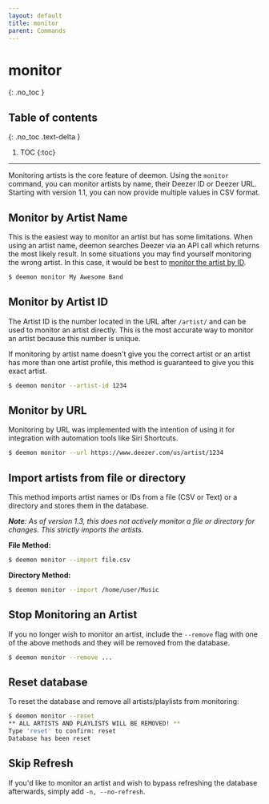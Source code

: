 ```yaml
---
layout: default
title: monitor
parent: Commands
---
```


# monitor
{: .no_toc }

## Table of contents
{: .no_toc .text-delta }

1. TOC
{:toc}

---
Monitoring artists is the core feature of deemon. Using the `monitor` command, you can monitor artists by name, their Deezer ID or Deezer URL. Starting with version 1.1, you can now provide multiple values in CSV format.

## Monitor by Artist Name
This is the easiest way to monitor an artist but has some limitations. When using an artist name, deemon searches Deezer via an API call which returns the most likely result. In some situations you may find yourself monitoring the wrong artist. In this case, it would be best to [monitor the artist by ID](#monitor-by-artist-id).
```bash
$ deemon monitor My Awesome Band
```

## Monitor by Artist ID
The Artist ID is the number located in the URL after `/artist/` and can be used to monitor an artist directly. This is the most accurate way to monitor an artist because this number is unique.

If monitoring by artist name doesn't give you the correct artist or an artist has more than one artist profile, this method is guaranteed to give you this exact artist.

```bash
$ deemon monitor --artist-id 1234
```

## Monitor by URL
Monitoring by URL was implemented with the intention of using it for integration with automation tools like Siri Shortcuts.

```bash
$ deemon monitor --url https://www.deezer.com/us/artist/1234
```

## Import artists from file or directory
This method imports artist names or IDs from a file (CSV or Text) or a directory and stores them in the database.

_**Note**: As of version 1.3, this does not actively monitor a file or directory for changes. This strictly imports the artists._

**File Method:**
```bash
$ deemon monitor --import file.csv
```

**Directory Method:**
```bash
$ deemon monitor --import /home/user/Music
```
## Stop Monitoring an Artist
If you no longer wish to monitor an artist, include the `--remove` flag with one of the above methods and they will be removed from the database.

```bash
$ deemon monitor --remove ...
```

## Reset database
To reset the database and remove all artists/playlists from monitoring:
```bash
$ deemon monitor --reset
** ALL ARTISTS AND PLAYLISTS WILL BE REMOVED! **
Type 'reset' to confirm: reset
Database has been reset

```

## Skip Refresh
If you'd like to monitor an artist and wish to bypass refreshing the database afterwards, simply add `-n, --no-refresh`.

